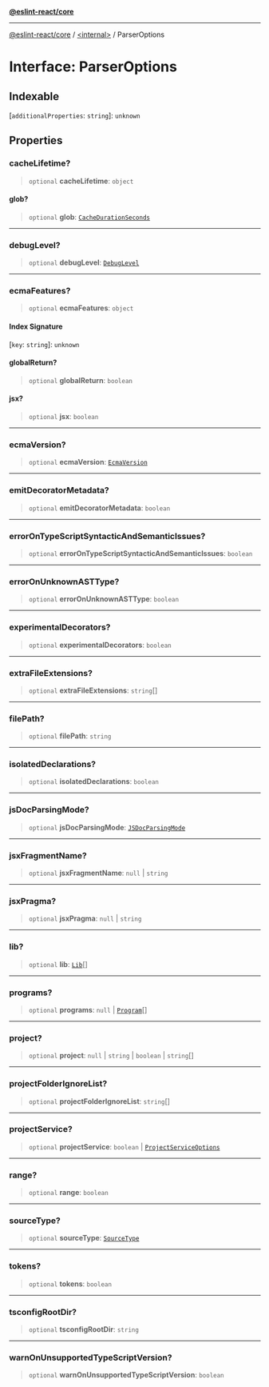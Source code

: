 [**@eslint-react/core**](../../README.md)

***

[@eslint-react/core](../../README.md) / [\<internal\>](../README.md) / ParserOptions

# Interface: ParserOptions

## Indexable

\[`additionalProperties`: `string`\]: `unknown`

## Properties

### cacheLifetime?

> `optional` **cacheLifetime**: `object`

#### glob?

> `optional` **glob**: [`CacheDurationSeconds`](../type-aliases/CacheDurationSeconds.md)

***

### debugLevel?

> `optional` **debugLevel**: [`DebugLevel`](../type-aliases/DebugLevel.md)

***

### ecmaFeatures?

> `optional` **ecmaFeatures**: `object`

#### Index Signature

\[`key`: `string`\]: `unknown`

#### globalReturn?

> `optional` **globalReturn**: `boolean`

#### jsx?

> `optional` **jsx**: `boolean`

***

### ecmaVersion?

> `optional` **ecmaVersion**: [`EcmaVersion`](../type-aliases/EcmaVersion.md)

***

### emitDecoratorMetadata?

> `optional` **emitDecoratorMetadata**: `boolean`

***

### errorOnTypeScriptSyntacticAndSemanticIssues?

> `optional` **errorOnTypeScriptSyntacticAndSemanticIssues**: `boolean`

***

### errorOnUnknownASTType?

> `optional` **errorOnUnknownASTType**: `boolean`

***

### experimentalDecorators?

> `optional` **experimentalDecorators**: `boolean`

***

### extraFileExtensions?

> `optional` **extraFileExtensions**: `string`[]

***

### filePath?

> `optional` **filePath**: `string`

***

### isolatedDeclarations?

> `optional` **isolatedDeclarations**: `boolean`

***

### jsDocParsingMode?

> `optional` **jsDocParsingMode**: [`JSDocParsingMode`](../type-aliases/JSDocParsingMode.md)

***

### jsxFragmentName?

> `optional` **jsxFragmentName**: `null` \| `string`

***

### jsxPragma?

> `optional` **jsxPragma**: `null` \| `string`

***

### lib?

> `optional` **lib**: [`Lib`](../type-aliases/Lib.md)[]

***

### programs?

> `optional` **programs**: `null` \| [`Program`](Program.md)[]

***

### project?

> `optional` **project**: `null` \| `string` \| `boolean` \| `string`[]

***

### projectFolderIgnoreList?

> `optional` **projectFolderIgnoreList**: `string`[]

***

### projectService?

> `optional` **projectService**: `boolean` \| [`ProjectServiceOptions`](ProjectServiceOptions.md)

***

### range?

> `optional` **range**: `boolean`

***

### sourceType?

> `optional` **sourceType**: [`SourceType`](../type-aliases/SourceType.md)

***

### tokens?

> `optional` **tokens**: `boolean`

***

### tsconfigRootDir?

> `optional` **tsconfigRootDir**: `string`

***

### warnOnUnsupportedTypeScriptVersion?

> `optional` **warnOnUnsupportedTypeScriptVersion**: `boolean`
